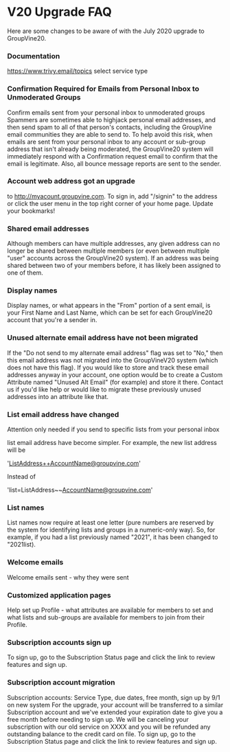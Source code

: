 <span id="v20-upgrade-FAQ"> </span>
# V20 Upgrade FAQ

Here are some changes to be aware of with the July 2020 upgrade to
GroupVine20.

### Documentation 

https://www.trivy.email/topics select service type

### Confirmation Required for Emails from Personal Inbox to Unmoderated Groups 

Confirm emails sent from your personal inbox to unmoderated groups
Spammers are sometimes able to highjack personal email addresses, and
then send spam to all of that person's contacts, including the
GroupVine email communities they are able to send to.  To help avoid
this risk, when emails are sent from your personal inbox to any
account or sub-group address that isn't already being moderated, the
GroupVine20 system will immediately respond with a Confirmation
request email to confirm that the email is legitimate.  Also, all
bounce message reports are sent to the sender.

### Account web address got an upgrade

to http://myacount.groupvine.com. To sign in, add "/signin" to the
address or click the user menu in the top right corner of your home
page.  Update your bookmarks!

### Shared email addresses

Although members can have multiple addresses, any given address
can no longer be shared between multiple members (or even between
multiple "user" accounts across the GroupVine20 system).  If an
address was being shared between two of your members before, it
has likely been assigned to one of them.

### Display names

Display names, or what appears in the "From" portion of a sent email,
is your First Name and Last Name, which can be set for each
GroupVine20 account that you're a sender in.

### Unused alternate email address have not been migrated

If the "Do not send to my alternate email address" flag was set to
"No," then this email address was not migrated into the GroupVineV20
system (which does not have this flag).  If you would like to store
and track these email addresses anyway in your account, one option
would be to create a Custom Attribute named "Unused Alt Email" (for
example) and store it there.  Contact us if you'd like help or would
like to migrate these previously unused addresses into an attribute
like that.

### List email address have changed

Attention only needed if you send to specific lists from your personal inbox

list email address have become simpler.  For example, the new list
address will be

'ListAddress++AccountName@groupvine.com'

Instead of

'list=ListAddress~~AccountName@groupvine.com'

### List names

List names now require at least one letter (pure numbers are reserved
by the system for identifying lists and groups in a numeric-only way).
So, for example, if you had a list previously named "2021", it has
been changed to "2021list).

### Welcome emails
Welcome emails sent - why they were sent

### Customized application pages
Help set up Profile - what attributes are available for members to set
and what lists and sub-groups are available for members to join from
their Profile.

### Subscription accounts sign up
To sign up, go to the <GEAR> Subscription Status page and click the link to review features and sign up.

### Subscription account migration
Subscription accounts:  Service Type, due dates, free month, sign up by 9/1 on new system
For the upgrade, your account will be transferred to a similar Subscription account and we've 
extended your expiration date to give you a free month before needing to sign up. We will be 
canceling your subscription with our old service on XXXX and you will be refunded any outstanding 
balance to the credit card on file.  To sign up, go to the <GEAR> Subscription Status page and 
click the link to review features and sign up.




 